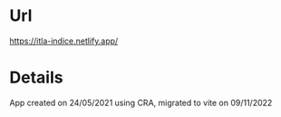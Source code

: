 # Url
https://itla-indice.netlify.app/

# Details
App created on 24/05/2021 using CRA, migrated to vite on 09/11/2022

